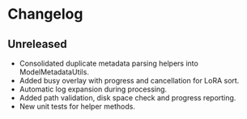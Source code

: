 # Changelog

## Unreleased
- Consolidated duplicate metadata parsing helpers into ModelMetadataUtils.
- Added busy overlay with progress and cancellation for LoRA sort.
- Automatic log expansion during processing.
- Added path validation, disk space check and progress reporting.
- New unit tests for helper methods.
